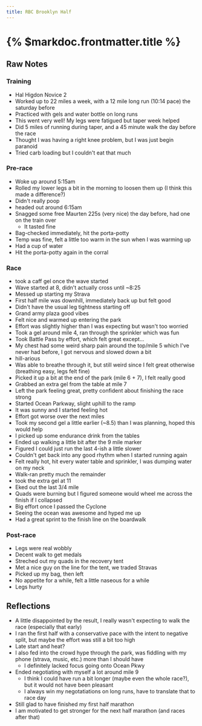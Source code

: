 ```yaml
---
title: RBC Brooklyn Half
---
```


# {% $markdoc.frontmatter.title %}

## Raw Notes

### Training
- Hal Higdon Novice 2
- Worked up to 22 miles a week, with a 12 mile long run (10:14 pace) the saturday before
- Practiced with gels and water bottle on long runs
- This went very well! My legs were fatigued but taper week helped
- Did 5 miles of running during taper, and a 45 minute walk the day before the race
- Thought I was having a right knee problem, but I was just begin paranoid
- Tried carb loading but I couldn't eat that much

### Pre-race
- Woke up around 5:15am
- Rolled my lower legs a bit in the morning to loosen them up (I think this made a difference?)
- Didn't really poop
- headed out around 6:15am
- Snagged some free Maurten 225s (very nice) the day before, had one on the train over
    - It tasted fine
- Bag-checked immediately, hit the porta-potty
- Temp was fine, felt a little too warm in the sun when I was warming up
- Had a cup of water 
- Hit the porta-potty again in the corral

### Race
- took a caff gel once the wave started
- Wave started at 8, didn't actually cross until ~8:25
- Messed up starting my Strava
- First half mile was downhill, immediately back up but felt good
- Didn't have the usual leg tightness starting off
- Grand army plaza good vibes
- Felt nice and warmed up entering the park
- Effort was slightly higher than I was expecting but wasn't too worried
- Took a gel around mile 4, ran through the sprinkler which was fun
- Took Battle Pass by effort, which felt great except...
- My chest had some weird sharp pain around the top/mile 5 which I've never had before, I got nervous and slowed down a bit
- hill-arious
- Was able to breathe through it, but still weird since I felt great otherwise (breathing easy, legs felt fine) 
- Picked it up a bit at the end of the park (mile 6 + 7), I felt really good
- Grabbed an extra gel from the table at mile 7
- Left the park feeling great, pretty confident about finishing the race strong
- Started Ocean Parkway, slight uphill to the ramp
- It was sunny and I started feeling hot
- Effort got worse over the next miles
- Took my second gel a little earlier (~8.5) than I was planning, hoped this would help
- I picked up some endurance drink from the tables
- Ended up walking a little bit after the 9 mile marker
- Figured I could just run the last 4-ish a little slower
- Couldn't get back into any good rhythm when I started running again
- Felt really hot, hit every water table and sprinkler, I was dumping water on my neck
- Walk-ran pretty much the remainder
- took the extra gel at 11
- Eked out the last 3/4 mile
- Quads were burning but I figured someone would wheel me across the finish if I collapsed
- Big effort once I passed the Cyclone
- Seeing the ocean was awesome and hyped me up
- Had a great sprint to the finish line on the boardwalk

### Post-race
- Legs were real wobbly
- Decent walk to get medals
- Streched out my quads in the recovery tent
- Met a nice guy on the line for the tent, we traded Stravas
- Picked up my bag, then left
- No appetite for a while, felt a little naseous for a while
- Legs hurty

## Reflections
- A little disappointed by the result, I really wasn't expecting to walk the race (especially that early)
- I ran the first half with a conservative pace with the intent to negative split, but maybe the effort was still a bit too high
- Late start and heat?
- I also fed into the crowd hype through the park, was fiddling with my phone (strava, music, etc.) more than I should have
    - I definitely lacked focus going onto Ocean Pkwy
- Ended negotiating with myself a lot around mile 9
    - I think I could have run a bit longer (maybe even the whole race?), but it would not have been pleasant
    - I always win my negotatiations on long runs, have to translate that to race day
- Still glad to have finished my first half marathon
- I am motivated to get stronger for the next half marathon (and races after that)

